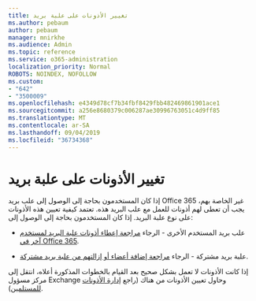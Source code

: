 ```yaml
---
title: تغيير الأذونات على علبة بريد
ms.author: pebaum
author: pebaum
manager: mnirkhe
ms.audience: Admin
ms.topic: reference
ms.service: o365-administration
localization_priority: Normal
ROBOTS: NOINDEX, NOFOLLOW
ms.custom:
- "642"
- "3500009"
ms.openlocfilehash: e4349d78cf7b34fbf8429fbb482469861901ace1
ms.sourcegitcommit: a256e8680379c006287ae30996763051c4d9ff85
ms.translationtype: MT
ms.contentlocale: ar-SA
ms.lasthandoff: 09/04/2019
ms.locfileid: "36734368"
---
```

# <a name="changing-permissions-on-a-mailbox"></a>تغيير الأذونات على علبة بريد

إذا كان المستخدمون بحاجة إلى الوصول إلى علب بريد Office 365 غير الخاصة بهم، يجب أن تعطى لهم أذونات للعمل مع علب البريد هذه. تعتمد كيفية تعيين هذه الأذونات على نوع علبة البريد. إذا كان المستخدمون بحاجة إلى الوصول إلى:
  
- علب بريد المستخدم الأخرى - الرجاء [مراجعة إعطاء أذونات علبة البريد لمستخدم آخر في Office 365](https://docs.microsoft.com//office365/admin/add-users/give-mailbox-permissions-to-another-user).
    
- علبة بريد مشتركة - الرجاء [مراجعة إضافة أعضاء أو إزالتهم من علبة بريد مشتركة](https://support.office.com/article/add-or-remove-members-from-a-shared-mailbox-a1cd0ae0-216c-4dc1-8171-bfacfbd4c1a7).
    
إذا كانت الأذونات لا تعمل بشكل صحيح بعد القيام بالخطوات المذكورة أعلاه، انتقل إلى مركز مسؤول Exchange وحاول تعيين الأذونات من هناك (راجع [إدارة الأذونات للمستلمين](https://technet.microsoft.com/library/jj919240%28v=exchg.150%29.aspx)).
  
